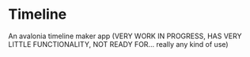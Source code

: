 # Timeline

An avalonia timeline maker app (VERY WORK IN PROGRESS, HAS VERY LITTLE FUNCTIONALITY, NOT READY FOR... really any kind of use)
